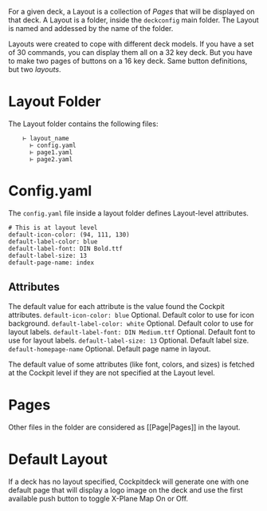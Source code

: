 For a given deck, a Layout is a collection of *Pages* that will be displayed on that deck.
A Layout is a folder, inside the `deckconfig` main folder.
The Layout is named and addessed by the name of the folder.

Layouts were created to cope with different deck models. If you have a set of 30 commands, you can display them all on a 32 key deck. But you have to make two pages of buttons on a 16 key deck. Same button definitions, but two *layouts*.

# Layout Folder
The Layout folder contains the following files:

```
    ⊢ layout_name
      ⊢ config.yaml
      ⊢ page1.yaml
      ⊢ page2.yaml
```

# Config.yaml
The `config.yaml` file inside a layout folder defines Layout-level attributes.

```
# This is at layout level
default-icon-color: (94, 111, 130)
default-label-color: blue
default-label-font: DIN Bold.ttf
default-label-size: 13
default-page-name: index
```

## Attributes
The default value for each attribute is the value found the Cockpit attributes.
`default-icon-color: blue`
Optional. Default color to use for icon background.
`default-label-color: white`
Optional. Default color to use for layout labels.
`default-label-font: DIN Medium.ttf`
Optional. Default font to use for layout labels.
`default-label-size: 13`
Optional. Default label size.
`default-homepage-name`
Optional. Default page name in layout.

The default value of some attributes (like font, colors, and sizes) is fetched at the Cockpit level if they are not specified at the Layout level.

# Pages
Other files in the folder are considered as [[Page|Pages]] in the layout.

# Default Layout
If a deck has no layout specified, Cockpitdeck will generate one with one default page that will display a logo image on the deck and use the first available push button to toggle X-Plane Map On or Off.